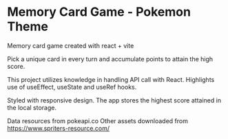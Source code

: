 # Memory Card Game - Pokemon Theme

Memory card game created with react + vite

Pick a unique card in every turn and accumulate points to attain the high score.

This project utilizes knowledge in handling API call with React.
Highlights use of useEffect, useState and useRef hooks.

Styled with responsive design.
The app stores the highest score attained in the local storage.

Data resources from pokeapi.co
Other assets downloaded from https://www.spriters-resource.com/




